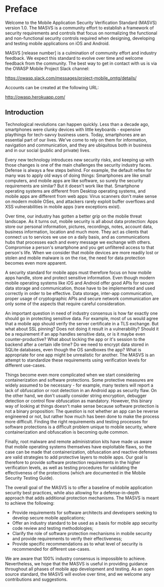 # Preface

Welcome to the Mobile Application Security Verification Standard (MASVS) version 1.0. The MASVS is a community effort to establish a framework of security requirements and controls that focus on normalizing the functional and non-functional security controls required when designing, developing and testing mobile applications on iOS and Android.

MASVS [release number] is a culmination of community effort and industry feedback. We expect this standard to evolve over time and welcome feedback from the community. The best way to get in contact with us is via the OWASP Mobile Project Slack channel:

https://owasp.slack.com/messages/project-mobile_omtg/details/

Accounts can be created at the following URL:

http://owasp.herokuapp.com/


## Introduction

Technological revolutions can happen quickly. Less than a decade ago, smartphones were clunky devices with little keyboards - expensive playthings for tech-savvy business users. Today, smartphones are an essential part of our lives. We've come to rely on them for information, navigation and communication, and they are ubiquitous both in business and in our social (public and private) lives.

Every new technology introduces new security risks, and keeping up with those changes is one of the main challenges the security industry faces. Defense is always a few steps behind. For example, the default reflex for many was to apply old ways of doing things: Smartphones are like small computers, and mobile apps are like software, so surely the security requirements are similar? But it doesn't work like that. Smartphone operating systems are different from Desktop operating systems, and mobile apps are different from web apps: Virus scanners don't make sense on modern mobile OSes, and attackers rarely exploit buffer overflows and XSS vulnerabilities in mobile apps (rare exceptions exist).

Over time, our industry has gotten a better grip on the mobile threat landscape. As it turns out, mobile security is all about data protection: Apps store our personal information, pictures, recordings, notes, account data, business information, location and much more. They act as clients that connect us to services we use on a daily basis, and as communications hubs that processes each and every message we exchange with others. Compromise a person's smartphone and you get unfiltered access to that person's life. When we consider that mobile devices are more readily lost or stolen and mobile malware is on the rise, the need for data protection becomes even more apparent.

A security standard for mobile apps must therefore focus on how mobile apps handle, store and protect sensitive information. Even though modern mobile operating systems like iOS and Android offer good APIs for secure data storage and communication, those have to be implemented and used correctly in order to be effective. Data storage, inter-app communication, proper usage of cryptographic APIs and secure network communication are only some of the aspects that require careful consideration.

An important question in need of industry consensus is how far exactly one should go in protecting sensitive data. For example, most of us would agree that a mobile app should verify the server certificate in a TLS exchange. But what about SSL pinning? Does not doing it result in a vulnerability? Should it be a requirement if an app handles sensitive data, or is it maybe even counter-productive? What about locking the app or it's session to the backend after a certain idle time? Do we need to encrypt data stored in SQLite databases, even though the OS sandboxes the app? What is appropriate for one app might be unrealistic for another. The MASVS is an attempt to standardize these requirements using verification levels for different use-cases.

Things become even more complicated when we start considering containerization and software protections. Some protective measures are widely assumed to be necessary - for example, many testers will report a lack of obfuscation or root detection in an Android app as security flaw. On the other hand, we don't usually consider string encryption, debugger detection or control flow obfuscation as mandatory. However, this binary way of looking at things doesn't make sense because software protection is not a binary proposition: The question is not whether an app can be reverse engineered or not, but rather how much has been done to make the process more difficult. Finding the right requirements and testing processes for software protections is a difficult problem unique to mobile security, where containerization and obfuscation is becoming quite common.

Finally, root malware and remote administration kits have made us aware that mobile operating systems themselves have exploitable flaws, so the case can be made that containerization, obfuscation and reactive defenses are valid strategies to add protective layers to mobile apps. Our goal is therefore to provide software protection requirements in the higher verification levels, as well as testing procedures for validating the effectiveness of the protections (which are documented in the Mobile Security Testing Guide).

The overall goal of the MASVS is to offer a baseline of mobile application security best practices, while also allowing for a defense-in-depth approach that adds additional protection mechanisms. The MASVS is meant to achieve the following:

- Provide requirements for software architects and developers seeking to develop secure mobile applications;
- Offer an industry standard to be used as a basis for mobile app security code review and testing methodologies;
- Clarify the role of software protection mechanisms in mobile security and provide requirements to verify their effectiveness;
- Provide specific recommendations as to what level of security is recommended for different use-cases.

We are aware that 100% industry consensus is impossible to achieve. Nevertheless, we hope that the MASVS is useful in providing guidance throughout all phases of mobile app development and testing. As an open source standard, the MASVS will evolve over time, and we welcome any contributions and suggestions.

